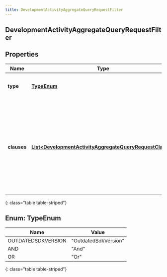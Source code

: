 ```yaml
---
title: DevelopmentActivityAggregateQueryRequestFilter
---
```


## DevelopmentActivityAggregateQueryRequestFilter

## Properties

| Name        | Type                                                                                                                                     | Description                                                                                                                        | Notes |
| ----------- | ---------------------------------------------------------------------------------------------------------------------------------------- | ---------------------------------------------------------------------------------------------------------------------------------- | ----- |
| **type**    | [**TypeEnum**](#TypeEnum)<!---->                                                                                                         | The logic used to combine the clauses                                                                                              |       |
| **clauses** | <!----><!---->[**List&lt;DevelopmentActivityAggregateQueryRequestClause&gt;**](DevelopmentActivityAggregateQueryRequestClause.md)<!----> | The list of clauses used to filter the data. Note that clauses must filter by attendeeId and a maximum of 100 user IDs are allowed |       |

{: class="table table-striped"}

<a name="TypeEnum"></a>

## Enum: TypeEnum

| Name               | Value                          |
| ------------------ | ------------------------------ |
| OUTDATEDSDKVERSION | &quot;OutdatedSdkVersion&quot; |
| AND                | &quot;And&quot;                |
| OR                 | &quot;Or&quot;                 |

{: class="table table-striped"}
